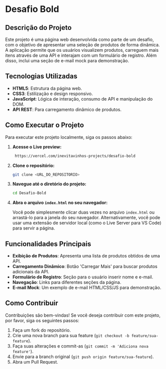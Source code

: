 # Desafio Bold




## Descrição do Projeto

Este projeto é uma página web desenvolvida como parte de um desafio, com o objetivo de apresentar uma seleção de produtos de forma dinâmica. A aplicação permite que os usuários visualizem produtos, carreguem mais itens através de uma API e interajam com um formulário de registro. Além disso, inclui uma seção de e-mail mock para demonstração.




## Tecnologias Utilizadas

*   **HTML5**: Estrutura da página web.
*   **CSS3**: Estilização e design responsivo.
*   **JavaScript**: Lógica de interação, consumo de API e manipulação do DOM.
*   **API REST**: Para carregamento dinâmico de produtos.




## Como Executar o Projeto

Para executar este projeto localmente, siga os passos abaixo:

1. **Acesse o Live preview:**
   ```bash
    https://vercel.com/inevitavinhos-projects/desafio-bold
   ```

1.  **Clone o repositório:**

    ```bash
    git clone <URL_DO_REPOSITORIO>
    ```

2.  **Navegue até o diretório do projeto:**

    ```bash
    cd Desafio-Bold
    ```

3.  **Abra o arquivo `index.html` no seu navegador:**

    Você pode simplesmente clicar duas vezes no arquivo `index.html` ou arrastá-lo para a janela do seu navegador. Alternativamente, você pode usar uma extensão de servidor local (como o Live Server para VS Code) para servir a página.




## Funcionalidades Principais

*   **Exibição de Produtos**: Apresenta uma lista de produtos obtidos de uma API.
*   **Carregamento Dinâmico**: Botão 'Carregar Mais' para buscar produtos adicionais da API.
*   **Formulário de Registro**: Seção para o usuário inserir nome e e-mail.
*   **Navegação**: Links para diferentes seções da página.
*   **E-mail Mock**: Um exemplo de e-mail HTML/CSS/JS para demonstração.




## Como Contribuir

Contribuições são bem-vindas! Se você deseja contribuir com este projeto, por favor, siga os seguintes passos:

1.  Faça um fork do repositório.
2.  Crie uma nova branch para sua feature (`git checkout -b feature/sua-feature`).
3.  Faça suas alterações e commit-as (`git commit -m 'Adiciona nova feature'`).
4.  Envie para a branch original (`git push origin feature/sua-feature`).
5.  Abra um Pull Request.



